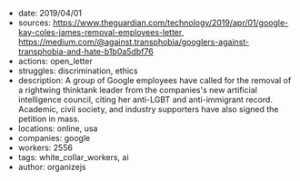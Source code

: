 - date: 2019/04/01
- sources: https://www.theguardian.com/technology/2019/apr/01/google-kay-coles-james-removal-employees-letter, https://medium.com/@against.transphobia/googlers-against-transphobia-and-hate-b1b0a5dbf76
- actions: open_letter
- struggles: discrimination, ethics
- description: A group of Google employees have called for the removal of a rightwing thinktank leader from the companies's new artificial intelligence council, citing her anti-LGBT and anti-immigrant record. Academic, civil society, and industry supporters have also signed the petition in mass.
- locations: online, usa
- companies: google
- workers: 2556
- tags: white_collar_workers, ai
- author: organizejs
